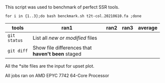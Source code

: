 This script was used to benchmark of perfect SSR tools.
```
for i in {1..3};do bash benckmark.sh t2t-col.20210610.fa ;done
```

| tools | ran1 | ran2 | ran3 | average | 
| --- | --- | --- | --- | --- |
| `git status` | List all *new or modified* files |
| `git diff` | Show file differences that **haven't been** staged |


All the *site files are the input for upset plot.

All jobs ran on AMD EPYC 7742 64-Core Processor
